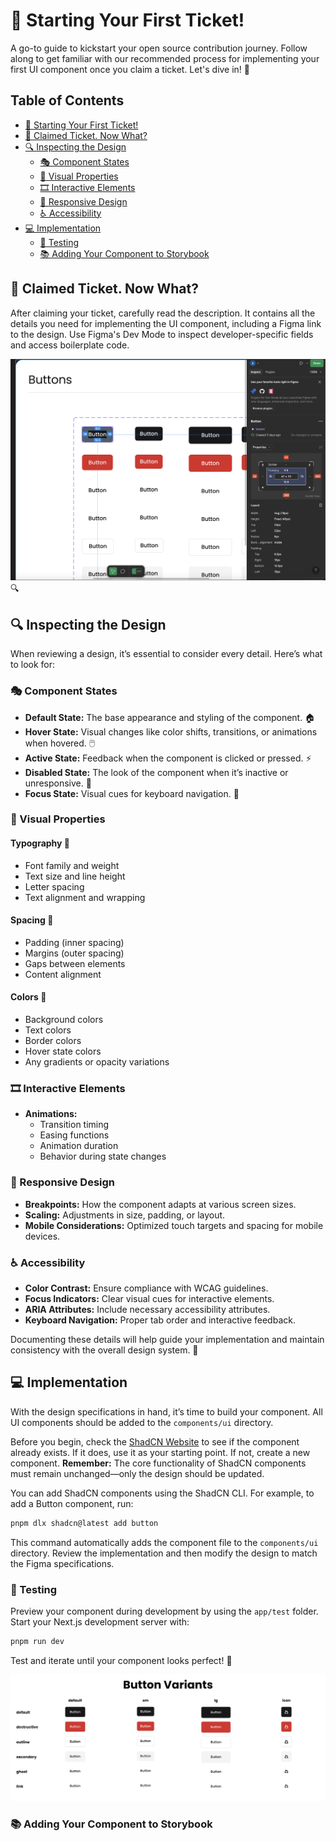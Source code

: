 # 🚀 Starting Your First Ticket!

A go-to guide to kickstart your open source contribution journey. Follow along to get familiar with our recommended process for implementing your first UI component once you claim a ticket. Let's dive in! 🎉

## Table of Contents

- [🚀 Starting Your First Ticket!](#-starting-your-first-ticket)
- [🤔 Claimed Ticket. Now What?](#-claimed-ticket-now-what)
- [🔍 Inspecting the Design](#-inspecting-the-design)
    - [🎭 Component States](#-component-states)
    - [🎨 Visual Properties](#-visual-properties)
    - [🎞️ Interactive Elements](#-interactive-elements)
    - [📱 Responsive Design](#-responsive-design)
    - [♿ Accessibility](#-accessibility)
- [💻 Implementation](#-implementation)
    - [🧪 Testing](#-testing)
    - [📚 Adding Your Component to Storybook](#-adding-your-component-to-storybook)

## 🤔 Claimed Ticket. Now What?

After claiming your ticket, carefully read the description. It contains all the details you need for implementing the UI component, including a Figma link to the design. Use Figma's Dev Mode to inspect developer-specific fields and access boilerplate code.

![Figma Dev Mode](assets/images/first-ticket/figma-dev-mode.png) 🔍

## 🔍 Inspecting the Design

When reviewing a design, it’s essential to consider every detail. Here’s what to look for:

### 🎭 Component States

- **Default State:** The base appearance and styling of the component. 🏠
- **Hover State:** Visual changes like color shifts, transitions, or animations when hovered. 🖱️
- **Active State:** Feedback when the component is clicked or pressed. ⚡
- **Disabled State:** The look of the component when it’s inactive or unresponsive. 🚫
- **Focus State:** Visual cues for keyboard navigation. 🎯

### 🎨 Visual Properties

#### Typography 📝

- Font family and weight
- Text size and line height
- Letter spacing
- Text alignment and wrapping

#### Spacing 📐

- Padding (inner spacing)
- Margins (outer spacing)
- Gaps between elements
- Content alignment

#### Colors 🌈

- Background colors
- Text colors
- Border colors
- Hover state colors
- Any gradients or opacity variations

### 🎞️ Interactive Elements

- **Animations:**
    - Transition timing
    - Easing functions
    - Animation duration
    - Behavior during state changes

### 📱 Responsive Design

- **Breakpoints:** How the component adapts at various screen sizes.
- **Scaling:** Adjustments in size, padding, or layout.
- **Mobile Considerations:** Optimized touch targets and spacing for mobile devices.

### ♿ Accessibility

- **Color Contrast:** Ensure compliance with WCAG guidelines.
- **Focus Indicators:** Clear visual cues for interactive elements.
- **ARIA Attributes:** Include necessary accessibility attributes.
- **Keyboard Navigation:** Proper tab order and interactive feedback.

Documenting these details will help guide your implementation and maintain consistency with the overall design system. 📝

## 💻 Implementation

With the design specifications in hand, it’s time to build your component. All UI components should be added to the `components/ui` directory.

Before you begin, check the [ShadCN Website](https://ui.shadcn.com/) to see if the component already exists. If it does, use it as your starting point. If not, create a new component. **Remember:** The core functionality of ShadCN components must remain unchanged—only the design should be updated.

You can add ShadCN components using the ShadCN CLI. For example, to add a Button component, run:

```bash
pnpm dlx shadcn@latest add button
```

This command automatically adds the component file to the `components/ui` directory. Review the implementation and then modify the design to match the Figma specifications.

### 🧪 Testing

Preview your component during development by using the `app/test` folder. Start your Next.js development server with:

```bash
pnpm run dev
```

Test and iterate until your component looks perfect! 🔧

![Button Development Preview](assets/images/first-ticket/button-dev-preview.png)

### 📚 Adding Your Component to Storybook
